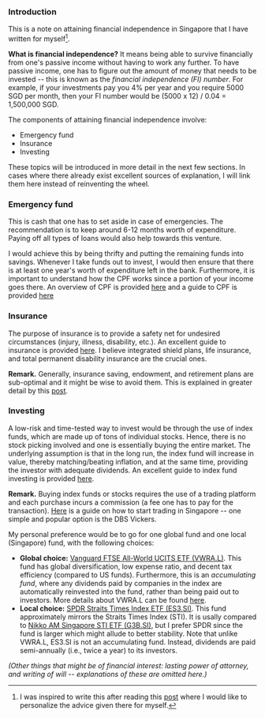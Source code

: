 ### Introduction

This is a note on attaining financial independence in Singapore that I have written for myself[^1].

**What is financial independence?** It means being able to survive financially from one's passive income without having to work any further. To have passive income, one has to figure out the amount of money that needs to be invested -- this is known as the *financial independence (FI) number*. For example, if your investments pay you 4% per year and you require 5000 SGD per month, then your FI number would be (5000 x 12) / 0.04 = 1,500,000 SGD.

The components of attaining financial independence involve:
- Emergency fund
- Insurance
- Investing

These topics will be introduced in more detail in the next few sections. In cases where there already exist excellent sources of explanation, I will link them here instead of reinventing the wheel.

[^1]: I was inspired to write this after reading this [post](https://www.reddit.com/r/singaporefi/comments/j7f815/starting_guide_to_fi/) where I would like to personalize the advice given there for myself.

### Emergency fund

This is cash that one has to set aside in case of emergencies. The recommendation is to keep around 6-12 months worth of expenditure. Paying off all types of loans would also help towards this venture.

I would achieve this by being thrifty and putting the remaining funds into savings. Whenever I take funds out to invest, I would then ensure that there is at least one year's worth of expenditure left in the bank. Furthermore, it is important to understand how the CPF works since a portion of your income goes there. An overview of CPF is provided [here](https://www.cpf.gov.sg/member/cpf-overview) and a guide to CPF is provided [here](https://www.reddit.com/r/singaporefi/comments/jqglfs/a_guide_to_cpf/)

### Insurance

The purpose of insurance is to provide a safety net for undesired circumstances (injury, illness, disability, etc.). An excellent guide to insurance is provided [here](https://www.reddit.com/r/singaporefi/comments/jdxn37/a_guide_to_insurance_in_singapore/). I believe integrated shield plans, life insurance, and total permanent disability insurance are the crucial ones.

**Remark.** Generally, insurance saving, endowment, and retirement plans are sub-optimal and it might be wise to avoid them. This is explained in greater detail by this [post](https://www.reddit.com/r/singaporefi/comments/og2hjo/about_insurance_saving_endownment_and_retirement/).

### Investing

A low-risk and time-tested way to invest would be through the use of index funds, which are made up of tons of individual stocks. Hence, there is no stock picking involved and one is essentially buying the entire market. The underlying assumption is that in the long run, the index fund will increase in value, thereby matching/beating inflation, and at the same time, providing the investor with adequate dividends. An excellent guide to index fund investing is provided [here](https://www.firepathlion.com/the-bogleheads-3-fund-portfolio-for-singapore-firewalkers/).

**Remark.** Buying index funds or stocks requires the use of a trading platform and each purchase incurs a commission (a fee one has to pay for the transaction). [Here](https://www.moneysense.gov.sg/articles/2019/6/opening-brokerage-and-cdp-accounts) is a guide on how to start trading in Singapore -- one simple and popular option is the DBS Vickers.

My personal preference would be to go for one global fund and one local (Singapore) fund, with the following choices:
- **Global choice:** [Vanguard FTSE All-World UCITS ETF (VWRA.L)](https://finance.yahoo.com/quote/VWRA.L/). This fund has global diversification, low expense ratio, and decent tax efficiency (compared to US funds). Furthermore, this is an *accumulating fund*, where any dividends paid by companies in the index are automatically reinvested into the fund, rather than being paid out to investors. More details about VWRA.L can be found [here](https://growbeansprout.com/vwra-etf).  
- **Local choice:** [SPDR Straits Times Index ETF (ES3.SI)](https://sg.finance.yahoo.com/quote/es3.si/). This fund approximately mirrors the Straits Times Index (STI). It is usally compared to [Nikko AM Singapore STI ETF (G3B.SI)](https://sg.finance.yahoo.com/quote/G3B.SI/), but I prefer SPDR since the fund is larger which might allude to better stability. Note that unlike VWRA.L, ES3.SI is not an accumulating fund. Instead, dividends are paid semi-annually (i.e., twice a year) to its investors.

*(Other things that might be of financial interest: lasting power of attorney, and writing of will -- explanations of these are omitted here.)*
